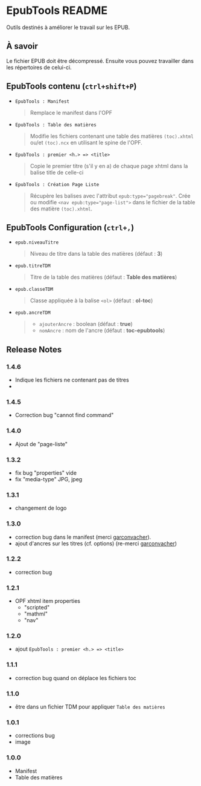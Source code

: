 # EpubTools README

Outils destinés à améliorer le travail sur les EPUB.

## À savoir
Le fichier EPUB doit être décompressé. Ensuite vous pouvez travailler dans les répertoires de celui-ci.

## EpubTools contenu (`ctrl+shift+P`)

- `EpubTools : Manifest`
    > Remplace le manifest dans l'OPF
- `EpubTools : Table des matières`
    > Modifie les fichiers contenant une table des matières `(toc).xhtml` ou/et `(toc).ncx` en utilisant le spine de l'OPF.
- `EpubTools : premier <h.> => <title>`
    > Copie le premier titre (s'il y en a) de chaque page xhtml dans la balise title de celle-ci
- `EpubTools : Création Page Liste`
    >  Récupère les balises avec l'attribut `epub:type="pagebreak"`. Crée ou modifie `<nav epub:type="page-list">` dans le fichier de la table des matière `(toc).xhtml`.

## EpubTools Configuration (`ctrl+,`)
- `epub.niveauTitre`
    > Niveau de titre dans la table des matières (défaut : **3**)
- `epub.titreTDM`
    > Titre de la table des matières (défaut : **Table des matières**)
- `epub.classeTDM`
    > Classe appliquée à la balise `<ol>` (défaut : **ol-toc**)
- `epub.ancreTDM`
    >- `ajouterAncre` : boolean  (défaut : **true**)
    >- `nomAncre` : nom de l'ancre (défaut : **toc-epubtools**)


## Release Notes
### 1.4.6
- Indique les fichiers ne contenant pas de titres
- 

### 1.4.5
- Correction bug "cannot find command"

### 1.4.0
- Ajout de "page-liste"

### 1.3.2
- fix bug "properties" vide
- fix "media-type" JPG, jpeg

### 1.3.1
- changement de logo

### 1.3.0
- correction bug dans le manifest (merci [garconvacher](https://github.com/garconvacher)). 
- ajout d'ancres sur les titres (cf. options) (re-merci [garconvacher](https://github.com/garconvacher))

### 1.2.2
- correction bug

### 1.2.1
- OPF xhtml item properties 
    - "scripted"
    - "mathml"
    - "nav"
    
### 1.2.0
- ajout `EpubTools : premier <h.> => <title>`

### 1.1.1
- correction bug quand on déplace les fichiers toc

### 1.1.0
- être dans un fichier TDM pour appliquer `Table des matières`

### 1.0.1
- corrections bug
- image

### 1.0.0
- Manifest
- Table des matières


